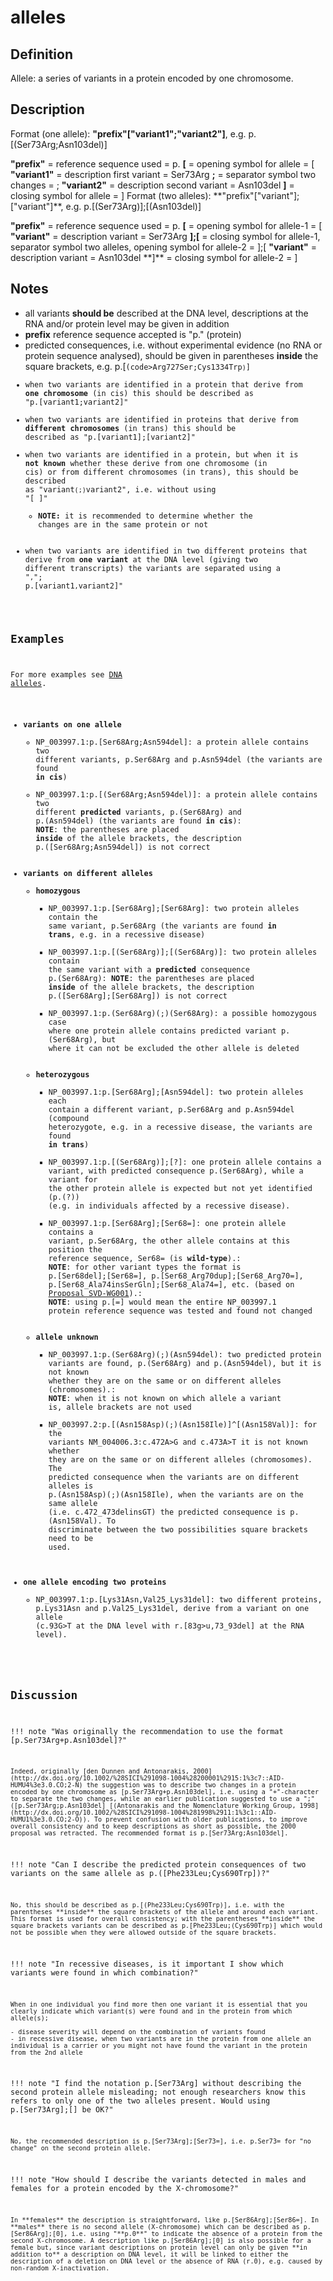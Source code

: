 # alleles

## Definition

Allele: a series of variants in a protein encoded by one chromosome.

## Description

Format (one allele): **"prefix"["variant1";"variant2"]**, e.g. p.[(Ser73Arg;Asn103del)]

**"prefix"** = reference sequence used = p. **[** = opening symbol for allele = [ **"variant1"** = description first variant = Ser73Arg **;** = separator symbol two changes = ; **"variant2"** = description second variant = Asn103del **]** = closing symbol for allele = ] Format (two alleles): **"prefix"["variant"];["variant"]\*\*, e.g. p.[(Ser73Arg)];[(Asn103del)]

**"prefix"** = reference sequence used = p. **[** = opening symbol for allele-1 = [ **"variant"** = description variant = Ser73Arg **];[** = closing symbol for allele-1, separator symbol two alleles, opening symbol for allele-2 = ];[ **"variant"** = description variant = Asn103del **]\*\* = closing symbol for allele-2 = ]

## Notes

- all variants **should be** described at the DNA level, descriptions at the RNA and/or protein level may be given in addition
- **prefix** reference sequence accepted is "p." (protein)
- predicted consequences, i.e. without experimental evidence (no RNA or protein sequence analysed), should be given in parentheses **inside** the square brackets, e.g. p.[<code class="spot1">(code>Arg727Ser;Cys1334Trp<code class="spot1">)</code>]
- when two variants are identified in a protein that derive from **one chromosome** (in cis) this should be described as "p.[variant1;variant2]"
- when two variants are identified in proteins that derive from **different chromosomes** (in trans) this should be described as "p.[variant1];[variant2]"
- when two variants are identified in a protein, but when it is **not known** whether these derive from one chromosome (in cis) or from different chromosomes (in trans), this should be described as "variant<code class="spot1">(;)</code>variant2", i.e. without using "[ ]"
  - **NOTE:** it is recommended to determine whether the changes are in the same protein or not
- when two variants are identified in two different proteins that derive from **one variant** at the DNA level (giving two different transcripts) the variants are separated using a "<code class="spot1">,</code>"; p.[variant1<code class="spot1">,</code>variant2]"

## Examples

For more examples see [DNA alleles](../DNA/alleles.md).

- **variants on one allele**
  - NP_003997.1:p.[Ser68Arg;Asn594del]: a protein allele contains two different variants, p.Ser68Arg and p.Asn594del (the variants are found **in cis**)
  - NP_003997.1:p.[(Ser68Arg;Asn594del)]: a protein allele contains two different **predicted** variants, p.(Ser68Arg) and p.(Asn594del) (the variants are found **in cis**): **NOTE**: the parentheses are placed **inside** of the allele brackets, the description p.([Ser68Arg;Asn594del]) is not correct
- **variants on different alleles**
  - **homozygous**
    - NP_003997.1:p.[Ser68Arg];[Ser68Arg]: two protein alleles contain the same variant, p.Ser68Arg (the variants are found **in trans**, e.g. in a recessive disease)
    - NP_003997.1:p.[(Ser68Arg)];[(Ser68Arg)]: two protein alleles contain the same variant with a **predicted** consequence p.(Ser68Arg): **NOTE**: the parentheses are placed **inside** of the allele brackets, the description p.([Ser68Arg];[Ser68Arg]) is not correct
    - NP_003997.1:p.(Ser68Arg)(;)(Ser68Arg): a possible homozygous case where one protein allele contains predicted variant p.(Ser68Arg), but where it can not be excluded the other allele is deleted
  - **heterozygous**
    - NP_003997.1:p.[Ser68Arg];[Asn594del]: two protein alleles each contain a different variant, p.Ser68Arg and p.Asn594del (compound heterozygote, e.g. in a recessive disease, the variants are found **in trans**)
    - NP_003997.1:p.[(Ser68Arg)];[?]: one protein allele contains a variant, with predicted consequence p.(Ser68Arg), while a variant for the other protein allele is expected but not yet identified (p.(?)) (e.g. in individuals affected by a recessive disease).
    - NP_003997.1:p.[Ser68Arg];[Ser68=]: one protein allele contains a variant, p.Ser68Arg, the other allele contains at this position the reference sequence, Ser68= (is **wild-type**).: **NOTE**: for other variant types the format is p.[Ser68del];[Ser68=], p.[Ser68\_Arg70dup];[Ser68\_Arg70=], p.[Ser68\_Ala74insSerGln];[Ser68\_Ala74=], etc. (based on [Proposal SVD-WG001](../../consultation/SVD-WG001.md)).: **NOTE**: using p.[=] would mean the entire NP_003997.1 protein reference sequence was tested and found not changed
  - **allele unknown**
    - NP_003997.1:p.(Ser68Arg)(;)(Asn594del): two predicted protein variants are found, p.(Ser68Arg) and p.(Asn594del), but it is not known whether they are on the same or on different alleles (chromosomes).: **NOTE**: when it is not known on which allele a variant is, allele brackets are not used
    - NP_003997.2:p.[(Asn158Asp)(;)(Asn158Ile)]^[(Asn158Val)]: for the variants NM_004006.3:c.472A>G and c.473A>T it is not known whether they are on the same or on different alleles (chromosomes). The predicted consequence when the variants are on different alleles is p.(Asn158Asp)(;)(Asn158Ile), when the variants are on the same allele (i.e. c.472_473delinsGT) the predicted consequence is p.(Asn158Val). To discriminate between the two possibilities square brackets need to be used.
- **one allele encoding two proteins**
  - NP_003997.1:p.[Lys31Asn,Val25\_Lys31del]: two different proteins, p.Lys31Asn and p.Val25_Lys31del, derive from a variant on one allele (c.93G>T at the DNA level with r.[83g>u,73\_93del] at the RNA level).

## Discussion

!!! note "Was originally the recommendation to use the format [p.Ser73Arg+p.Asn103del]?"

    Indeed, originally [den Dunnen and Antonarakis, 2000](http://dx.doi.org/10.1002/%28SICI%291098-1004%28200001%2915:1%3c7::AID-HUMU4%3e3.0.CO;2-N) the suggestion was to describe two changes in a protein encoded by one chromosome as [p.Ser73Arg+p.Asn103del], i.e. using a "+"-character to separate the two changes, while an earlier publication suggested to use a ";" ([p.Ser73Arg;p.Asn103del] [(Antonarakis and the Nomenclature Working Group, 1998](http://dx.doi.org/10.1002/%28SICI%291098-1004%281998%2911:1%3c1::AID-HUMU1%3e3.0.CO;2-O)). To prevent confusion with older publications, to improve overall consistency and to keep descriptions as short as possible, the 2000 proposal was retracted. The recommended format is p.[Ser73Arg;Asn103del].

!!! note "Can I describe the predicted protein consequences of two variants on the same allele as p.([Phe233Leu;Cys690Trp])?"

    No, this should be described as p.[(Phe233Leu;Cys690Trp)], i.e. with the parentheses **inside** the square brackets of the allele and around each variant. This format is used for overall consistency; with the parentheses **inside** the square brackets variants can be described as p.[Phe233Leu;(Cys690Trp)] which would not be possible when they were allowed outside of the square brackets.

!!! note "In recessive diseases, is it important I show which variants were found in which combination?"

    When in one individual you find more then one variant it is essential that you clearly indicate which variant(s) were found and in the protein from which allele(s);

    - disease severity will depend on the combination of variants found
    - in recessive disease, when two variants are in the protein from one allele an individual is a carrier or you might not have found the variant in the protein from the 2nd allele

!!! note "I find the notation p.[Ser73Arg] without describing the second protein allele misleading; not enough researchers know this refers to only one of the two alleles present. Would using p.[Ser73Arg];[] be OK?"

    No, the recommended description is p.[Ser73Arg];[Ser73=], i.e. p.Ser73= for "no change" on the second protein allele.

!!! note "How should I describe the variants detected in males and females for a protein encoded by the X-chromosome?"

    In **females** the description is straightforward, like p.[Ser86Arg];[Ser86=]. In **males** there is no second allele (X-chromosome) which can be described as p.[Ser86Arg];[0], i.e. using "**p.0**" to indicate the absence of a protein from the second X-chromosome. A description like p.[Ser86Arg];[0] is also possible for a female but, since variant descriptions on protein level can only be given **in addition to** a description on DNA level, it will be linked to either the description of a deletion on DNA level or the absence of RNA (r.0), e.g. caused by non-random X-inactivation.
